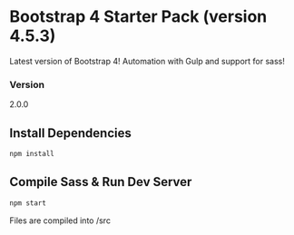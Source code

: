 # Bootstrap 4 Starter Pack (version 4.5.3)

Latest version of Bootstrap 4! Automation with Gulp and support for sass!

### Version

2.0.0

## Install Dependencies

```bash
npm install 
```

## Compile Sass & Run Dev Server

```bash
npm start
```

Files are compiled into /src
